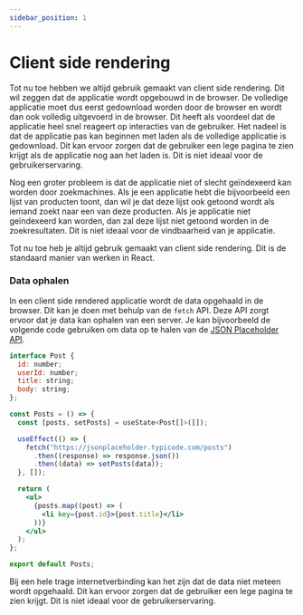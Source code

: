 ```yaml
---
sidebar_position: 1
---
```


# Client side rendering

Tot nu toe hebben we altijd gebruik gemaakt van client side rendering. Dit wil zeggen dat de applicatie wordt opgebouwd in de browser. De volledige applicatie moet dus eerst gedownload worden door de browser en wordt dan ook volledig uitgevoerd in de browser. Dit heeft als voordeel dat de applicatie heel snel reageert op interacties van de gebruiker. Het nadeel is dat de applicatie pas kan beginnen met laden als de volledige applicatie is gedownload. Dit kan ervoor zorgen dat de gebruiker een lege pagina te zien krijgt als de applicatie nog aan het laden is. Dit is niet ideaal voor de gebruikerservaring. 

Nog een groter probleem is dat de applicatie niet of slecht geïndexeerd kan worden door zoekmachines. Als je een applicatie hebt die bijvoorbeeld een lijst van producten toont, dan wil je dat deze lijst ook getoond wordt als iemand zoekt naar een van deze producten. Als je applicatie niet geïndexeerd kan worden, dan zal deze lijst niet getoond worden in de zoekresultaten. Dit is niet ideaal voor de vindbaarheid van je applicatie.

Tot nu toe heb je altijd gebruik gemaakt van client side rendering. Dit is de standaard manier van werken in React. 

### Data ophalen

In een client side rendered applicatie wordt de data opgehaald in de browser. Dit kan je doen met behulp van de `fetch` API. Deze API zorgt ervoor dat je data kan ophalen van een server. Je kan bijvoorbeeld de volgende code gebruiken om data op te halen van de [JSON Placeholder API](https://jsonplaceholder.typicode.com/).

```jsx
interface Post {
  id: number; 
  userId: number;
  title: string;
  body: string;
};

const Posts = () => {
  const [posts, setPosts] = useState<Post[]>([]);

  useEffect(() => {
    fetch("https://jsonplaceholder.typicode.com/posts")
      .then((response) => response.json())
      .then((data) => setPosts(data));
  }, []);

  return (
    <ul>
      {posts.map((post) => (
        <li key={post.id}>{post.title}</li>
      ))}
    </ul>
  );
};

export default Posts;
```

Bij een hele trage internetverbinding kan het zijn dat de data niet meteen wordt opgehaald. Dit kan ervoor zorgen dat de gebruiker een lege pagina te zien krijgt. Dit is niet ideaal voor de gebruikerservaring.